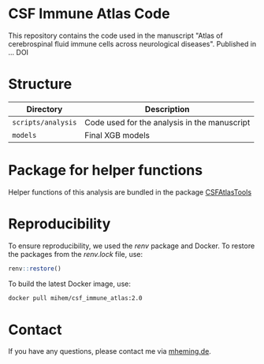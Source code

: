 # CSF Immune Atlas Code
This repository contains the code used in the manuscript "Atlas of cerebrospinal fluid immune cells across neurological diseases".
Published in ... DOI

# Structure

| Directory            | Description |
| ---------            | -----------  |
| `scripts/analysis`   | Code used for the analysis in the manuscript |
| `models`             | Final XGB models |

# Package for helper functions
Helper functions of this analysis are bundled in the package [CSFAtlasTools](https://github.com/mihem/CSFAtlasTools)

# Reproducibility
To ensure reproducibility, we used the *renv* package and Docker. To restore the packages from the *renv.lock* file, use:

```R
renv::restore()
```

To build the latest Docker image, use:

```bash
docker pull mihem/csf_immune_atlas:2.0
```


# Contact
If you have any questions, please contact me via [mheming.de](https://osmzhlab.uni-muenster.de/mheming/#contact).